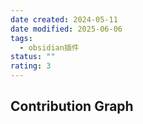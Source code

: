 ```yaml
---
date created: 2024-05-11
date modified: 2025-06-06
tags:
  - obsidian插件
status: ""
rating: 3
---
```


## Contribution Graph

